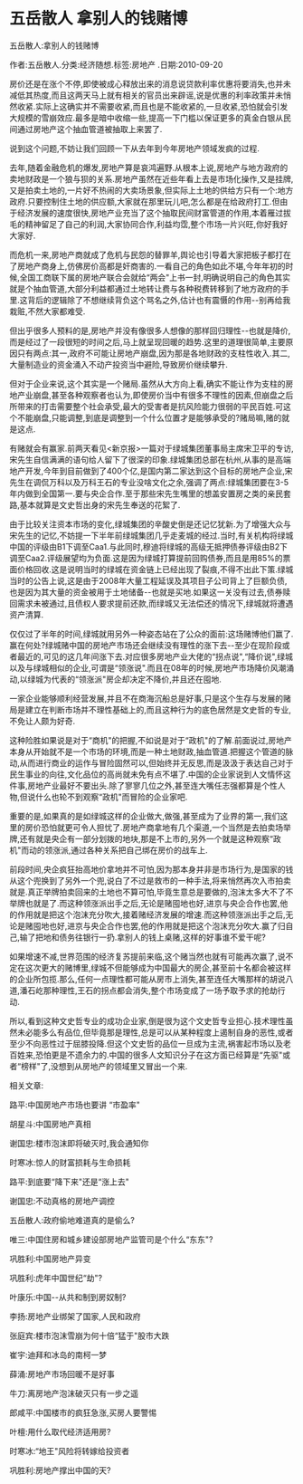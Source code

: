 # 五岳散人  拿别人的钱赌博

五岳散人:拿别人的钱赌博

作者:五岳散人.分类:经济随想.标签:房地产 .日期:2010-09-20

房价还是在涨个不停,即使被成心释放出来的消息说贷款利率优惠将要消失,也并未减低其热度,而且这两天马上就有相关的官员出来辟谣,说是优惠的利率政策并未悄然收紧.实际上这确实并不需要收紧,而且也是不能收紧的,一旦收紧,恐怕就会引发大规模的雪崩效应.最多是暗中收缩一些,提高一下门槛以保证更多的真金白银从民间通过房地产这个抽血管道被抽取上来罢了.

说到这个问题,不妨让我们回顾一下从去年到今年房地产领域发疯的过程.

去年,随着金融危机的爆发,房地产算是哀鸿遍野.从根本上说,房地产与地方政府的卖地财政是一个狼与狈的关系.房地产虽然在近些年看上去是市场化操作,又是挂牌,又是拍卖土地的,一片好不热闹的大卖场景象,但实际上土地的供给方只有一个:地方政府.只要控制住土地的供应额,大家就在那里玩儿吧,怎么都是在给政府打工.但由于经济发展的速度很快,房地产业充当了这个抽取民间财富管道的作用,本着雁过拔毛的精神留足了自己的利润,大家协同合作,利益均霑,整个市场一片兴旺,你好我好大家好.

而危机一来,房地产商就成了危机与民怨的替罪羊,舆论也引导着大家把板子都打在了房地产商身上,仿佛房价高都是奸商害的.一看自己的角色如此不堪,今年年初的时候,全国工商联下属的房地产联合会就给“两会"上书一封,明确说明自己的角色其实就是个抽血管道,大部分利益都通过土地转让费与各种税费转移到了地方政府的手里.这背后的逻辑除了不想继续背负这个骂名之外,估计也有震慑的作用--别再给我栽赃,不然大家都难受.

但出乎很多人预料的是,房地产并没有像很多人想像的那样回归理性--也就是降价,而是经过了一段很短的时间之后,马上就呈现回暖的趋势.这里的道理很简单,主要原因只有两点:其一,政府不可能让房地产崩盘,因为那是各地财政的支柱性收入.其二,大量制造业的资金涌入不动产投资当中避险,导致房价继续攀升.

但对于企业来说,这个其实是一个赌局.虽然从大方向上看,确实不能让作为支柱的房地产业崩盘,甚至各种观察者也认为,即使房价当中有很多不理性的因素,但崩盘之后所带来的打击需要整个社会承受,最大的受害者是抗风险能力很弱的平民百姓.可这个不能崩盘,只能调整,到底是调整到一个什么位置才是能够承受的?赌局嘛,赌的就是这点.

有赌就会有赢家.前两天看见<新京报>一篇对于绿城集团董事局主席宋卫平的专访,宋先生自信满满的语句给人留下了很深的印象.绿城集团总部在杭州,从事的是高端地产开发,今年到目前做到了400个亿,是国内第二家达到这个目标的房地产企业,宋先生在调侃万科以及万科王石的专业没啥文化之余,强调了两点:绿城集团要在3-5年内做到全国第一.要与央企合作.至于那些宋先生嘴里的想盖安置房之类的亲民套路,基本就算是文史哲出身的宋先生奉送的花絮了.

由于比较关注资本市场的变化,绿城集团的辛酸史倒是还记忆犹新.为了增强大众与宋先生的记忆,不妨提一下半年前绿城集团几乎走麦城的经过.当时,有关机构将绿城中国的评级由B1下调至Caa1.与此同时,穆迪将绿城的高级无抵押债券评级由B2下调至Caa2.评级展望均为负面.这是因为绿城打算提前回购债券,而且是用85%的票面价格回收.这是说明当时的绿城在资金链上已经出现了裂痕,不得不出此下策.绿城当时的公告上说,这是由于2008年大量工程延误及其项目子公司背上了巨额负债,也是因为其大量的资金被用于土地储备--也就是买地.如果这一关没有过去,债券赎回需求未被通过,且债权人要求提前还款,而绿城又无法偿还的情况下,绿城就将遭遇资产清算.

仅仅过了半年的时间,绿城就用另外一种姿态站在了公众的面前:这场赌博他们赢了.赢在何处?绿城赌中国的房地产市场还会继续没有理性的涨下去--至少在现阶段或者最近的,可见的这几年间涨下去.对应很多房地产业大佬的“拐点说",“降价说",绿城以及与绿城相似的企业,可谓是“领涨说".而且在08年的时候,房地产市场降价风潮涌动,以绿城为代表的“领涨派"房企却决定不降价,并且还在囤地.

一家企业能够顺利经营发展,并且不在商海沉船总是好事,只是这个生存与发展的赌局是建立在判断市场并不理性基础上的,而且这种行为的底色居然是文史哲的专业,不免让人颇为好奇.

这种险胜如果说是对于“商机"的把握,不如说是对于“政机"的了解.前面说过,房地产本身从开始就不是一个市场的环境,而是一种土地财政,抽血管道.把握这个管道的脉动,从而进行商业的运作与冒险固然可以,但始终并无反思,而是汲汲于表达自己对于民生事业的向往,文化品位的高尚就未免有点不堪了.中国的企业家说到人文情怀这件事,房地产业最好不要出头.除了寥寥几位之外,甚至连大嘴任志强都算是个性人物,但说什么也轮不到观察“政机"而冒险的企业家吧.

重要的是,如果真的是如绿城这样的企业做大,做强,甚至成为了业界的第一,我们这里的房价恐怕就更可令人担忧了.房地产商拿地有几个渠道,一个当然是去拍卖场举牌,还有就是央企有一部分划拨的地块,那是不上市的,另外一个就是这种观察“政机"而动的领涨派,通过各种关系把自己绑在房价的战车上.

前段时间,央企疯狂抬高地价拿地并不可怕,因为那本身并非是市场行为,是国家的钱从这个兜换到了另外一个兜,说白了不过是救市的一种手法,将来悄然再次入市拍卖就是.真正举牌拍卖回来的土地也不算可怕,毕竟生意总是要做的,泡沫太多大不了不举牌也就是了.而这种领涨派出手之后,无论是赌囤地也好,进京与央企合作也罢,他的作用就是把这个泡沫充分吹大,接着赌经济发展的增速.而这种领涨派出手之后,无论是赌囤地也好,进京与央企合作也罢,他的作用就是把这个泡沫充分吹大.赢了归自己,输了把地和债务往银行一扔.拿别人的钱上桌赌,这样的好事谁不爱干呢?

如果增速不减,世界范围的经济复苏提前来临,这个赌当然也就有可能再次赢了,说不定在这次更大的赌博里,绿城不但能够成为中国最大的房企,甚至前十名都会被这样的企业所包揽.那么,任何一点理性都可能从房市上消失,甚至连任大嘴那样的胡说八道,潘石屹那种理性,王石的拐点都会消失,整个市场变成了一场予取予求的抢劫行动.

所以,看到这种文史哲专业的成功企业家,倒是很为这个文史哲专业担心.技术理性虽然未必能多么有品位,但毕竟那是理性,总是可以从某种程度上遏制自身的恶性,或者至少不向恶性过于屈膝投降.但这个文史哲的品位一旦成为主流,祸害起市场以及老百姓来,恐怕更是不遗余力的.中国的很多人文知识分子在这方面已经算是“先驱"或者“榜样"了,没想到从房地产的领域里又冒出一个来.



相关文章:

路平:中国房地产市场也要讲 “市盈率"

胡星斗:中国房地产真相

谢国忠:楼市泡沫即将破灭时,我会通知你

时寒冰:惊人的财富损耗与生命损耗

路平:到底要“降下来"还是“涨上去"

谢国忠:不动真格的房地产调控

五岳散人:政府偷地难道真的是偷么?

唯三:中国住房和城乡建设部房地产监管司是个什么“东东"?

巩胜利:中国房地产异变

巩胜利:虎年中国世纪“劫"?

叶康乐:中国--从共和制到房奴制?

李扬:房地产业绑架了国家,人民和政府

张庭宾:楼市泡沫雪崩为何十倍“猛于"股市大跌

崔宇:迪拜和冰岛的南柯一梦

薛涌:房地产市场回暖不是好事

牛刀:离房地产泡沫破灭只有一步之遥

郎咸平:中国楼市的疯狂急涨,买房人要警惕

叶檀:用什么取代经济适用房?

时寒冰:“地王"风险将转嫁给投资者

巩胜利:房地产撑出中国的天?